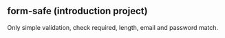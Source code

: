 ## form-safe (introduction project)

Only simple validation, check required, length, email and password match.
